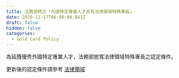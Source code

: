 ```yaml
---
title: 法務部修正「外國特定專業人才具有法律領域特殊專長」
date: 2020-11-17T06:40:00.841Z
draft: false
hidden: false
categories:
  - Gold Card Policy
---
```

為延攬優秀外國特定專業人才，法務部放寬法律領域特殊專長之認定條件。

更新後的認定條件請參考 [法律領域](https://staging.taiwangoldcard.tw/zh/qualification/field-of-law/)